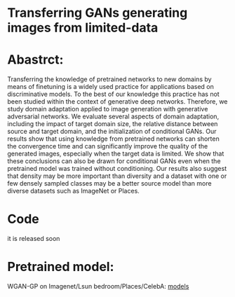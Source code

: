 # Transferring GANs generating images from limited-data
# Abastrct: 
Transferring the knowledge of pretrained networks to new domains by means of finetuning is a widely used practice for applications based on discriminative models. To the best of our knowledge this practice has not been studied within the context of generative deep networks. Therefore, we study domain adaptation applied to image generation with generative adversarial networks. We evaluate several aspects of domain adaptation, including the impact of target domain size, the relative distance between source and target domain, and the initialization of conditional GANs. Our results show that using knowledge from pretrained networks can shorten the convergence time and can significantly improve the quality of the generated images, especially when the target data is limited. We show that these conclusions can also be drawn for conditional GANs even when the pretrained model was trained without conditioning. Our results also suggest that density may be more important than diversity and a dataset with one or few densely sampled classes may be a better source model than more diverse datasets such as ImageNet or Places.
# Code
it is released soon
# Pretrained model:
WGAN-GP on Imagenet/Lsun bedroom/Places/CelebA: [models](https://drive.google.com/drive/folders/1v-BY_hvT61KlWewD_wRdY1h4u3Pm3ib7)


